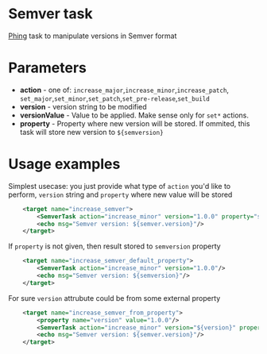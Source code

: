 # Semver task
[Phing](https://www.phing.info/) task to manipulate versions in Semver format

# Parameters

- **action** - one of: `increase_major`,`increase_minor`,`increase_patch`, `set_major`,`set_minor`,`set_patch`,`set_pre-release`,`set_build`
- **version** - version string to be modified
- **versionValue** - Value to be applied. Make sense only for `set*` actions.
- **property** - Property where new version will be stored. If ommited, this task will store new version to `${semversion}`

# Usage examples

Simplest usecase: you just provide what type of `action` you'd like to perform, `version` string and `property` where new value will be stored

```xml
    <target name="increase_semver">
        <SemverTask action="increase_minor" version="1.0.0" property="semver.version"/>
        <echo msg="Semver version: ${semver.version}"/>
    </target>
```
If `property` is not given, then result stored to `semversion` property

```xml
    <target name="increase_semver_default_property">
        <SemverTask action="increase_minor" version="1.0.0"/>
        <echo msg="Semver version: ${semversion}"/>
    </target>
```
For sure `version` attrubute could be from some external property

```xml
    <target name="increase_semver_from_property">
        <property name="version" value="1.0.0"/>
        <SemverTask action="increase_minor" version="${version}" property="semver.version"/>
        <echo msg="Semver version: ${semver.version}"/>
    </target>
```
